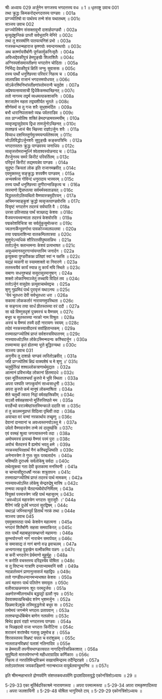 श्रीः
अध्यायः 029
अर्जुनेन सगजस्य भगदत्तस्य वधः ॥ 1 ॥
धृतराष्ट्र उवाच 	001  
तथा क्रुद्धः किमकरोद्भगदत्तस्य पाण्डवः ।	001a  
प्राग्ज्योतिषो वा पार्थस्य तन्मे शंस यथातथम् ॥	001c  
सञ्जय उवाच 	002  
प्राग्ज्योतिषेण संसक्तावुभौ दाशार्हपाण्डवौ ।	002a  
मृत्युदंष्ट्रान्तिकं प्राप्तौ सर्वभूतानि मेनिरे ॥	002c  
तथा तु शरवर्षाणि पातयत्यनिशं प्रभो ।	003a  
गजस्कन्धान्महाराज कृष्णयोः स्यन्दनस्थयोः ॥	003c  
अथ कार्ष्णायसैर्बाणैः पूर्णकार्मुकनिःसृतैः ।	004a  
अविध्यद्देवकीपुत्रं हेमपुङ्खैः शिलाशितैः ॥	004c  
अग्निस्पर्शसमास्तीक्ष्णा भगदत्तेन चोदिताः ।	005a  
निर्भिद्य देवकीपुत्रं क्षितिं जग्मुः सुवाससः ॥	005c  
तस्य पार्थो धनुश्छित्त्वा परिवारं निहत्य च ।	006a  
लालयन्निव राजानं भगदत्तमयोधयत् ॥	006c  
सोऽर्करश्मिनिभांस्तीक्ष्णांस्तोमरान्वै चतुर्दश ।	007a  
अप्रेषयत्सव्यसाची द्विधैकैकमथाच्छिनत् ॥	007c  
ततो नागस्य तद्वर्म व्यधमत्पाकशासनिः ।	008a  
शरजालेन महता तद्व्यशीर्यत भूतले ॥	008c  
शीर्णवर्मा स तु गजः शरैः सुभृशमर्दितः ।	009a  
बभौ धारानिपाताक्तो व्यभ्रः पर्वतराडिव ॥	009c  
ततः प्राग्ज्योतिषः शक्तिं हेमदण्डामयस्मयीम् ।	010a  
व्यसृजद्वासुदेवाय द्विधा तामर्जुनोऽच्छिनत् ॥	010c  
ततश्छत्रं ध्वजं चैव च्छित्त्वा राज्ञोऽर्जुनः शरैः ।	011a  
विव्याध दशभिस्तूर्णमुत्स्मयन्पर्वतेश्वरम् ॥	011c  
सोऽतिविद्धोऽर्जुनशरैः सुपुङ्खैः कङ्कपत्रिभिः ।	012a  
भगदत्तस्ततः क्रुद्धः पाण्डवस्य जनाधिपः ॥	012c  
व्यसृजत्तोमरान्मूर्ध्नि श्वेताश्वस्योन्ननाद च ।	013a  
तैरर्जुनस्य समरे किरीटं परिवर्तितम् ॥	013c  
परिवृत्तं किरीटं तद्यमयन्नेव पाण्डवः ।	014a  
सुदृष्टः क्रियतां लोक इति राजानमब्रवीत् ॥	014c  
एवमुक्तस्तु सङ्क्रुद्धः शरवर्षेण पाण्डवम् ।	015a  
अभ्यवर्षत्स गोविन्दं धनुरादाय भास्वरम् ॥	015c  
तस्य पार्थो धनुश्छित्त्वा तूणीरान्सन्निकृत्य च ।	016a  
त्वरमाणो द्विसप्तत्या सर्वमर्मस्वताडयत् ॥	016c  
विद्धस्ततोऽतिव्यथितो वैष्णवास्त्रमुदीरयन् ।	017a  
अभिमन्त्र्याङ्कुशं क्रुद्धो व्यसृजत्पाण्डवोरसि ॥	017c  
विसृष्टं भगदत्तेन तदस्त्रं सर्वघाति वै ।	018a  
उरसा प्रतिजग्राह पार्थं सञ्छाद्य केशवः ॥	018c  
वैजयन्त्यभवन्माला तदस्त्रं केशवोरसि ।	019a  
पद्मकोशविचित्रा सा सर्वर्तुकुसुमोत्करा ॥	019c  
ज्वलनार्केन्दुवर्णाभा पावकोज्ज्वलपल्लवा ।	020a  
तया पद्मपलाशिन्या वातकम्पितपत्रया ॥	020c  
शुशुभेऽभ्यधिकं शौरिरतसीपुष्पसन्निभः ।	021a  
ततोऽर्जुनः क्लान्तमनाः केशवं प्रत्यभाषत ॥	021c  
अयुध्यमानस्तुरगान्संयन्तास्मि जनार्दन ।	022a  
इत्युक्त्वा पुण्डरीकाक्ष प्रतिज्ञां स्वां न रक्षसि ॥	022c  
यद्यहं व्यसनी वा स्यामशक्तो वा निवारणे ।	023a  
ततस्त्वयैवं कार्यं स्यान्न तु कार्यं मयि स्थिते ॥	023c  
सबाणः सधनुश्चाहं ससुरासुरमानुषान् ।	024a  
शक्तो लोकानिमाञ्जेतुं तच्चापि विदितं तव ॥	024c  
ततोऽर्जुनं वासुदेवः प्रत्युवाचार्थवद्वचः ।	025a  
शृणु गुह्यमिदं पार्थ पुरावृत्तं यथाऽनघ ॥	025c  
\'येयं भूतधरा देवी सर्वभूतधरा धरा ।	026a  
सकामा लोककर्तारं नारायणमुपस्थिता ॥	026c  
स सङ्गत्य तया सार्धं प्रीतस्तस्या वरं ददौ ।	027a  
सा वव्रे विष्णुसदृशं पुत्रमस्त्रं च वैष्णवम् ॥	027c  
बभूव च सुतस्तस्या नरको नाम विश्रुतः ।	028a  
अस्त्रं च वैष्णवं तस्मै ददौ नारायणः स्वयम् ॥	028c  
तदेवं नरकस्यासीदस्त्रं सर्वाहितान्तकम् ।	029a  
तस्मात्प्राग्ज्योतिषं प्राप्तं सर्वशस्त्रविघातनम् ॥	029c  
नास्यावध्योऽस्ति लोकेऽस्मिन्मदन्यः कश्चिदर्जुन ।	030a  
तस्मान्मया कृतं ह्येतन्मा भूत्ते बुद्धिरन्यथा ॥	030c  
सञ्जय उवाच 	031  
अनुनीय तु दाशार्हः पाण्डवं त्वरितोऽब्रवीत् ।	031a  
जहि प्राग्ज्योतिषं क्षिप्रं वाक्यशेषं च मे शृणु ॥\'	031c  
चतुर्मूर्तिरहं शश्वल्लोकत्राणार्थमुद्यतः ।	032a  
आत्मानं प्रविभज्येह लोकानां हितमादधे ॥	032c  
एका मूर्तिस्तपश्चर्यां कुरुते मे भुवि स्थिता ।	033a  
अपरा पश्यति जगत्कुर्वाणं साध्वसाधुनी ॥	033c  
अपरा कुरुते कर्म मानुषं लोकमाश्रिता ।	034a  
शेते चतुर्थी त्वपरा निद्रां वर्षसहस्रिकीम् ॥	034c  
याऽसौ वर्षसहस्रान्ते मूर्तिरुत्तिष्ठते मम ।	035a  
वरार्हेभ्यो वराञ्श्रेष्ठांस्तस्मिन्काले ददाति सा ॥	035c  
तं तु कालमनुप्राप्तं विदित्वा पृथिवी तदा ।	036a  
अयाचत वरं यन्मां नरकार्थाय तच्छृणु ॥	036c  
देवानां दानवानां च अवध्यस्तनयोऽस्तु मे ।	037a  
उपेतो वैष्णवास्त्रेण तन्मे त्वं दातुमर्हसि ॥	037c  
एवं वरमहं श्रुत्वा जगत्यास्तनये तदा ।	038a  
अमोघमस्त्रं प्रायच्छं वैष्णवं परमं पुरा ॥	038c  
अवोचं चैतदस्त्रं वै ह्यमोघं भवतु क्षमे ।	039a  
नरकस्याभिरक्षार्थं नैनं कश्चिद्वधिष्यति ॥	039c  
अनेनास्त्रेण ते गुप्तः सुतः परबलार्दनः ।	040a  
भविष्यति दुराधर्षः सर्वलोकेषु सर्वदा ॥	040c  
तथेत्युक्त्वा गता देवी कृतकामा मनस्विनी ।	041a  
स चाप्यासीद्दुराधर्षो नरकः शत्रुतापनः ॥	041c  
तस्मात्प्राग्ज्योतिषं प्राप्तं तदस्त्रं पार्थ मामकम् ।	042a  
नास्यावध्योऽस्ति लोकेषु सेन्द्ररुद्रेषु मारिष ॥	042c  
तन्मया त्वत्कृते चैतदन्यथैवोपनिर्मितम् ।	043a  
वियुक्तं परमास्त्रेण जहि पार्थ महासुरम् ॥	043c  
\'अवध्योऽयं महास्त्रेण भगदत्तः सुरासुरैः ।\'	044a  
वैरिणं जहि दुर्धर्षं भगदत्तं सुरद्विषम् ।	044c  
यथाऽहं जघ्निवान्पूर्वं हितार्थं नरकं तथा ॥	044e  
सञ्जय उवाच 	045  
एवमुक्तस्तदा पार्थः केशवेन महात्मना ।	045a  
भगदत्तं शितैर्बाणैः सहसा समवाकिरत् ॥	045c  
ततः पार्थो महाबाहुरसम्भ्रान्तो महामनाः ।	046a  
कुम्भयोरन्तरे नागं नाराचेन समार्पयत् ॥	046c  
स समासाद्य तं नागं बाणो वज्र इवाचलम् ।	047a  
अभ्यगात्सह पुङ्खेन वल्मीकमिव पन्नगः ॥	047c  
स करी भगदत्तेन प्रेर्यमाणो मुहुर्मुहुः ।	048a  
न करोति वचस्तस्य दरिद्रस्येव योषिता ॥	048c  
स तु विष्टभ्य गात्राणि दन्ताभ्यामवनिं ययौ ।	049a  
नदन्नार्तस्वनं प्राणानुत्ससर्ज महाद्विपः ॥	049c  
ततो गाण्डीवधन्वानमभ्यभाषत केशवः ।	050a  
अयं महत्तरः पार्थ पलितेन समावृतः ॥	050c  
वलीसञ्छन्ननयनः शूरः परमदुर्जयः ।	051a  
अक्ष्णोरुन्मीलनार्थाय बद्धपट्टो ह्यसौ नृपः ॥	051c  
देववाक्यात्प्रचिच्छेद शरेण भृशमर्जुनः ।	052a  
छिन्नमात्रेंऽशुके तस्मिन्रुद्धनेत्रो बभूव सः ॥	052c  
तमोमयं जगन्मेने भगदत्तः प्रतापवान् ।	053a  
ततश्चन्द्रार्धबिम्बेन बाणेन नतपर्वणा ॥	053c  
बिभेद हृदयं राज्ञो भगदत्तस्य पाण्डवः ।	054a  
स भिन्नहृदयो राजा भगदत्तः किरीटिना ॥	054c  
शरासनं शरांश्चैव गतासुः प्रमुमोच ह ।	055a  
शिरसस्तस्य विभ्रष्टं पपात च वरांशुकम् ।	055c  
नालताडनविभ्रष्टं पलाशं नलिनादिव ॥	055e  
स हेममाली तपनीयभाण्डात्पपात नागाद्गिरिसन्निकाशात् ।	056a  
सुपुष्पितो मारुतवेगभग्नो महीधराग्रादिव कर्णिकारः ॥	056c  
निहत्य तं नरपतिमिन्द्रविक्रमं सखायमिन्द्रस्य तदैन्द्रिराहवे ।	057a  
ततोऽपरांस्तव जयकाङ्क्षिणो नरान्बभञ्ज वायुर्बलवान्द्रुमानिव ॥ ॥	057c  

इति श्रीमन्महाभारते द्रोणपर्वणि संशप्तकवधपर्वणि द्वादशदिवसयुद्धे एकोनत्रिंशोऽध्यायः ॥ 29 ॥

5-29-33 एका मूर्तिर्बदरिकाश्रमे नारायणरूपा । अपरा परमात्मरूपा ॥ 5-29-34 अपरा रामकृष्णादिरूपा । अपरा जलशायिनी ॥ 5-29-48 योषिता भागुरिमते टाप् ॥ 5-29-29 एकोनत्रिंशोऽध्यायः ॥
